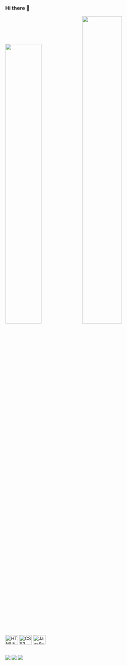 ### Hi there 👋

<a><img width="47.7%" src="https://github-readme-stats.vercel.app/api?username=douglasgardioli&show_icons=true&theme=tokyonight"></a>
<a><img width="50%" src="https://github-readme-stats.vercel.app/api/top-langs/?username=douglasgardioli&layout=compact&theme=tokyonight"></a>

<div style="display: inline-block">
  <img width="40" height="30" alt="HTML5 icon" src="https://cdn.jsdelivr.net/gh/devicons/devicon/icons/html5/html5-original.svg" />
  <img width="40" height="30" alt="CSS3 icon" src="https://cdn.jsdelivr.net/gh/devicons/devicon/icons/css3/css3-original.svg" />
  <img width="40" height="30" alt="JavaScript icon" src="https://cdn.jsdelivr.net/gh/devicons/devicon/icons/javascript/javascript-original.svg" />
</div>

##

<div>

<a href="https://twitter.com/douglasgardioli" target="_blank"><img src="https://img.shields.io/badge/Twitter-1DA1F2?style=for-the-badge&logo=twitter&logoColor=white"></a>
<a href="https://www.instagram.com/douglasgardioli/" target="_blank"><img src="https://img.shields.io/badge/Instagram-E4405F?style=for-the-badge&logo=instagram&logoColor=white"></a>
<a href="https://www.facebook.com/douglasgardioli" target="_blank"><img src="https://img.shields.io/badge/Facebook-1877F2?style=for-the-badge&logo=facebook&logoColor=white"></a>

</div>


<!--
**DouglasGardioli/douglasgardioli** is a ✨ _special_ ✨ repository because its `README.md` (this file) appears on your GitHub profile.

Here are some ideas to get you started:

- 🔭 I’m currently working on ...
- 🌱 I’m currently learning ...
- 👯 I’m looking to collaborate on ...
- 🤔 I’m looking for help with ...
- 💬 Ask me about ...
- 📫 How to reach me: ...
- 😄 Pronouns: ...
- ⚡ Fun fact: ...
-->
